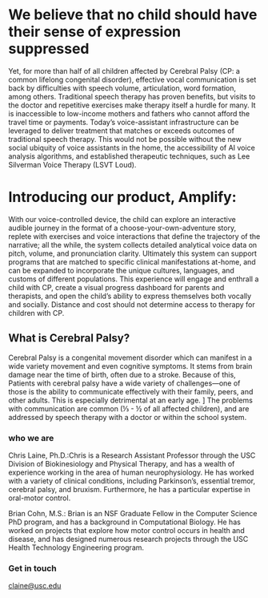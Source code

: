 # We believe that no child should have their sense of expression suppressed
Yet, for more than half of all children affected by Cerebral Palsy (CP: a common lifelong congenital disorder), effective vocal communication is set back by difficulties with speech volume, articulation, word formation, among others. Traditional speech therapy has proven benefits, but visits to the doctor and repetitive exercises make therapy itself a hurdle for many. It is inaccessible to low-income mothers and fathers who cannot afford the travel time or payments. Today’s voice-assistant infrastructure can be leveraged to deliver treatment that matches or exceeds outcomes of traditional speech therapy. This would not be possible without the new social ubiquity of voice assistants in the home, the accessibility of AI voice analysis algorithms, and established therapeutic techniques, such as Lee Silverman Voice Therapy (LSVT Loud). 


# Introducing our product, Amplify:
With our voice-controlled device, the child can explore an interactive audible journey in the format of a choose-your-own-adventure story, replete with exercises and voice interactions that define the trajectory of the narrative; all the while, the system collects detailed analytical voice data on pitch, volume, and pronunciation clarity. Ultimately this system can support programs that are matched to specific clinical manifestations at-home, and can be expanded to incorporate the unique cultures, languages, and customs of different populations. This experience will engage and enthrall a child with CP, create a visual progress dashboard for parents and therapists, and open the child’s ability to express themselves both vocally and socially.
Distance and cost should not determine access to therapy for children with CP.

## What is Cerebral Palsy?

Cerebral Palsy is a congenital movement disorder which can manifest in a wide variety movement and even cognitive symptoms.  It stems from brain damage near the time of birth, often due to a stroke.  Because of this, Patients with cerebral palsy have a wide variety of challenges—one of those is the ability to communicate effectively with their family, peers, and other adults.  This is especially detrimental at an early age. ] 
The problems with communication are common (⅓ - ½ of all affected children), and are addressed by speech therapy with a doctor or within the school system.


### who we are
Chris Laine, Ph.D.:Chris is a Research Assistant Professor through the USC Division of Biokinesiology and Physical Therapy, and has a wealth of experience working in the area of human neurophysiology.  He has worked with a variety of clinical conditions, including Parkinson’s, essential tremor, cerebral palsy, and bruxism. Furthermore, he has a particular expertise in oral-motor control.

Brian Cohn, M.S.: Brian is an NSF Graduate Fellow in the Computer Science PhD program, and has a background in Computational Biology. He has worked on projects that explore how motor control occurs in health and disease, and has designed numerous research projects through the USC Health Technology Engineering program.

### Get in touch
claine@usc.edu
